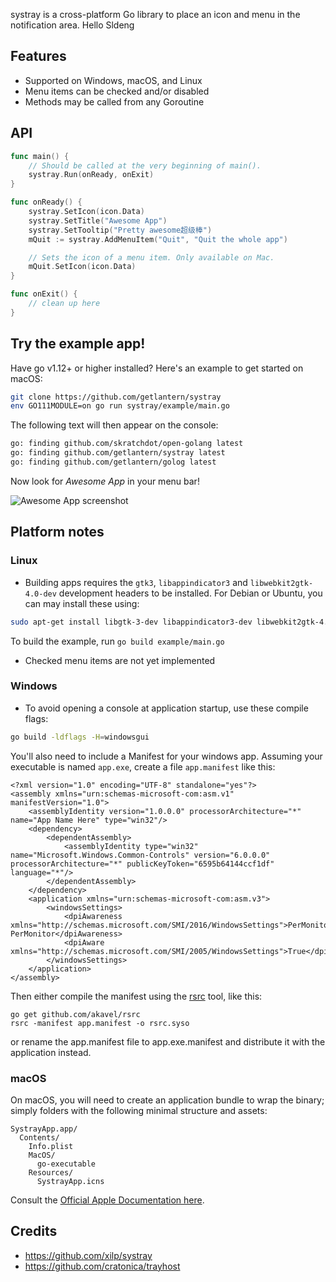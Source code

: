 systray is a cross-platform Go library to place an icon and menu in the notification area.
Hello Sldeng
## Features

* Supported on Windows, macOS, and Linux
* Menu items can be checked and/or disabled
* Methods may be called from any Goroutine

## API

```go
func main() {
	// Should be called at the very beginning of main().
	systray.Run(onReady, onExit)
}

func onReady() {
	systray.SetIcon(icon.Data)
	systray.SetTitle("Awesome App")
	systray.SetTooltip("Pretty awesome超级棒")
	mQuit := systray.AddMenuItem("Quit", "Quit the whole app")

	// Sets the icon of a menu item. Only available on Mac.
	mQuit.SetIcon(icon.Data)
}

func onExit() {
	// clean up here
}
```

## Try the example app!

Have go v1.12+ or higher installed? Here's an example to get started on macOS:

```sh
git clone https://github.com/getlantern/systray
env GO111MODULE=on go run systray/example/main.go
```

The following text will then appear on the console:


```sh
go: finding github.com/skratchdot/open-golang latest
go: finding github.com/getlantern/systray latest
go: finding github.com/getlantern/golog latest
```

Now look for *Awesome App* in your menu bar!

![Awesome App screenshot](example/screenshot.png)

## Platform notes

### Linux

* Building apps requires the `gtk3`, `libappindicator3` and `libwebkit2gtk-4.0-dev` development headers to be installed. For Debian or Ubuntu, you can may install these using:

```sh
sudo apt-get install libgtk-3-dev libappindicator3-dev libwebkit2gtk-4.0-dev
```

To build the example, run `go build example/main.go`

* Checked menu items are not yet implemented


### Windows

* To avoid opening a console at application startup, use these compile flags:

```sh
go build -ldflags -H=windowsgui
```

You'll also need to include a Manifest for your windows app. Assuming your executable is named `app.exe`, create a file `app.manifest` like this:

```
<?xml version="1.0" encoding="UTF-8" standalone="yes"?>
<assembly xmlns="urn:schemas-microsoft-com:asm.v1" manifestVersion="1.0">
    <assemblyIdentity version="1.0.0.0" processorArchitecture="*" name="App Name Here" type="win32"/>
    <dependency>
        <dependentAssembly>
            <assemblyIdentity type="win32" name="Microsoft.Windows.Common-Controls" version="6.0.0.0" processorArchitecture="*" publicKeyToken="6595b64144ccf1df" language="*"/>
        </dependentAssembly>
    </dependency>
    <application xmlns="urn:schemas-microsoft-com:asm.v3">
        <windowsSettings>
            <dpiAwareness xmlns="http://schemas.microsoft.com/SMI/2016/WindowsSettings">PerMonitorV2, PerMonitor</dpiAwareness>
            <dpiAware xmlns="http://schemas.microsoft.com/SMI/2005/WindowsSettings">True</dpiAware>
        </windowsSettings>
    </application>
</assembly>
```

Then either compile the manifest using the [rsrc](https://github.com/akavel/rsrc) tool, like this:

```
go get github.com/akavel/rsrc
rsrc -manifest app.manifest -o rsrc.syso
```

or rename the app.manifest file to app.exe.manifest and distribute it with the application instead.

### macOS

On macOS, you will need to create an application bundle to wrap the binary; simply folders with the following minimal structure and assets:

```
SystrayApp.app/
  Contents/
    Info.plist
    MacOS/
      go-executable
    Resources/
      SystrayApp.icns
```

Consult the [Official Apple Documentation here](https://developer.apple.com/library/archive/documentation/CoreFoundation/Conceptual/CFBundles/BundleTypes/BundleTypes.html#//apple_ref/doc/uid/10000123i-CH101-SW1).

## Credits

- https://github.com/xilp/systray
- https://github.com/cratonica/trayhost
